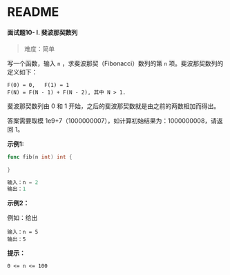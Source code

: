 # README

#### 面试题10- I. 斐波那契数列

> 难度：简单

写一个函数，输入 `n` ，求斐波那契（Fibonacci）数列的第 `n` 项。斐波那契数列的定义如下：

~~~
F(0) = 0,   F(1) = 1
F(N) = F(N - 1) + F(N - 2), 其中 N > 1.
~~~

斐波那契数列由 0 和 1 开始，之后的斐波那契数就是由之前的两数相加而得出。

答案需要取模 1e9+7（1000000007），如计算初始结果为：1000000008，请返回 1。

**示例1:**

~~~go
func fib(n int) int {
    
}

输入：n = 2
输出：1
~~~

**示例2：**

例如：给出

~~~
输入：n = 5
输出：5
~~~

**提示：**

```
0 <= n <= 100
```
